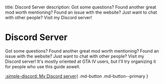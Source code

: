 title: Discord Server
description: Got some questions? Found another great mod worth mentioning? Found an issue with the website? Just want to chat with other people? Visit my Discord server!

# Discord Server
Got some questions? Found another great mod worth mentioning? Found an issue with the website? Just want to chat with other people? Visit my Discord server! It's mostly oriented at GTA IV users, but I'll try organizing it for people who use this guide aswell.

[:simple-discord: My Discord server](https://discord.gg/zwmsQqExbQ){ .md-button .md-button--primary }